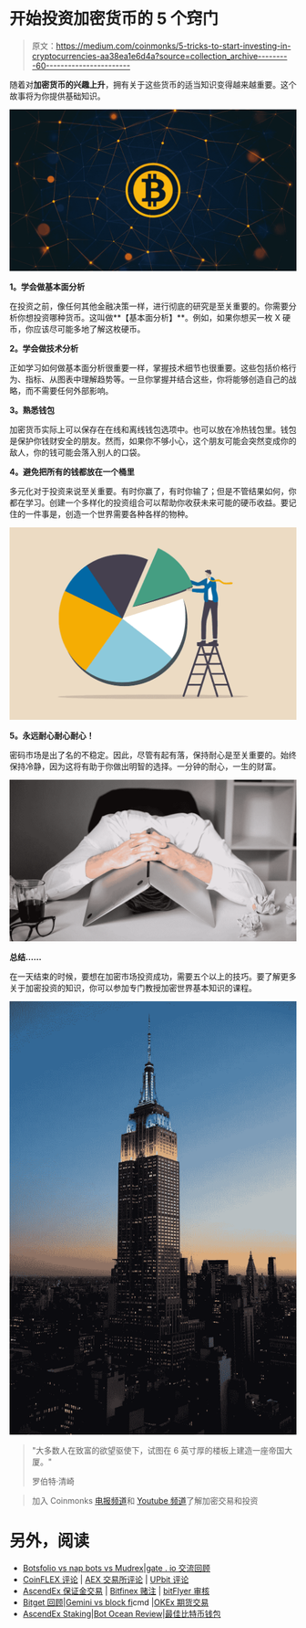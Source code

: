 # 开始投资加密货币的 5 个窍门

> 原文：<https://medium.com/coinmonks/5-tricks-to-start-investing-in-cryptocurrencies-aa38ea1e6d4a?source=collection_archive---------60----------------------->

随着对**加密货币的兴趣上升**，拥有关于这些货币的适当知识变得越来越重要。这个故事将为你提供基础知识。

![](img/bfc896a42c3133f66225504aff7504e7.png)

**1。学会做基本面分析**

在投资之前，像任何其他金融决策一样，进行彻底的研究是至关重要的。你需要分析你想投资哪种货币。这叫做**【基本面分析】**。例如，如果你想买一枚 X 硬币，你应该尽可能多地了解这枚硬币。

**2。学会做技术分析**

正如学习如何做基本面分析很重要一样，掌握技术细节也很重要。这些包括价格行为、指标、从图表中理解趋势等。一旦你掌握并结合这些，你将能够创造自己的战略，而不需要任何外部影响。

**3。熟悉钱包**

加密货币实际上可以保存在在线和离线钱包选项中。也可以放在冷热钱包里。钱包是保护你钱财安全的朋友。然而，如果你不够小心，这个朋友可能会突然变成你的敌人，你的钱可能会落入别人的口袋。

**4。避免把所有的钱都放在一个桶里**

多元化对于投资来说至关重要。有时你赢了，有时你输了；但是不管结果如何，你都在学习。创建一个多样化的投资组合可以帮助你收获未来可能的硬币收益。要记住的一件事是，创造一个世界需要各种各样的物种。

![](img/a4a79782f9eabcde6b7a5732b56f1e41.png)

**5。永远耐心耐心耐心！**

密码市场是出了名的不稳定。因此，尽管有起有落，保持耐心是至关重要的。始终保持冷静，因为这将有助于你做出明智的选择。一分钟的耐心，一生的财富。

![](img/680943154a8e8a499b63192b0cd6d95e.png)

**总结……**

在一天结束的时候，要想在加密市场投资成功，需要五个以上的技巧。要了解更多关于加密投资的知识，你可以参加专门教授加密世界基本知识的课程。

![](img/124ebb8f0c20ce204cf062974697ee03.png)

> "大多数人在致富的欲望驱使下，试图在 6 英寸厚的楼板上建造一座帝国大厦。"
> 
> 罗伯特·清崎

> 加入 Coinmonks [电报频道](https://t.me/coincodecap)和 [Youtube 频道](https://www.youtube.com/c/coinmonks/videos)了解加密交易和投资

# 另外，阅读

*   [Botsfolio vs nap bots vs Mudrex](/coinmonks/botsfolio-vs-napbots-vs-mudrex-c81344970c02)|[gate . io 交流回顾](/coinmonks/gate-io-exchange-review-61bf87b7078f)
*   [CoinFLEX 评论](https://coincodecap.com/coinflex-review) | [AEX 交易所评论](https://coincodecap.com/aex-exchange-review) | [UPbit 评论](https://coincodecap.com/upbit-review)
*   [AscendEx 保证金交易](https://coincodecap.com/ascendex-margin-trading) | [Bitfinex 赌注](https://coincodecap.com/bitfinex-staking) | [bitFlyer 审核](https://coincodecap.com/bitflyer-review)
*   [Bitget 回顾](https://coincodecap.com/bitget-review)|[Gemini vs block fi](https://coincodecap.com/gemini-vs-blockfi)cmd |[OKEx 期货交易](https://coincodecap.com/okex-futures-trading)
*   [AscendEx Staking](https://coincodecap.com/ascendex-staking)|[Bot Ocean Review](https://coincodecap.com/bot-ocean-review)|[最佳比特币钱包](https://coincodecap.com/bitcoin-wallets-india)